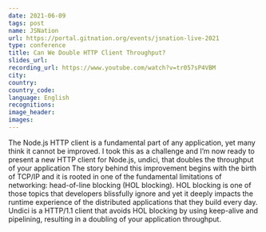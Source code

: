 ```yaml
---
date: 2021-06-09
tags: post
name: JSNation
url: https://portal.gitnation.org/events/jsnation-live-2021
type: conference
title: Can We Double HTTP Client Throughput?
slides_url:
recording_url: https://www.youtube.com/watch?v=tr057sP4VBM
city: 
country: 
country_code: 
language: English
recognitions:
image_header:
images:
---
```


The Node.js HTTP client is a fundamental part of any application, yet many think it cannot be improved. I took this as a challenge and I’m now ready to present a new HTTP client for Node.js, undici, that doubles the throughput of your application
The story behind this improvement begins with the birth of TCP/IP and it is rooted in one of the fundamental limitations of networking: head-of-line blocking (HOL blocking). HOL blocking is one of those topics that developers blissfully ignore and yet it deeply impacts the runtime experience of the distributed applications that they build every day. Undici is a HTTP/1.1 client that avoids HOL blocking by using keep-alive and pipelining, resulting in a doubling of your application throughput.

